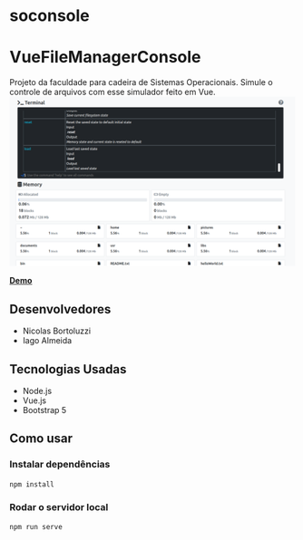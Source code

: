 # soconsole

# VueFileManagerConsole

Projeto da faculdade para cadeira de Sistemas Operacionais.
Simule o controle de arquivos com esse simulador feito em Vue.
![Tela inicial](docs/screenshot.png)

**[Demo](https://VueFileManagerDist.miscerewebdev.repl.co)**


## Desenvolvedores

- Nicolas Bortoluzzi
- Iago Almeida

## Tecnologias Usadas

- Node.js
- Vue.js
- Bootstrap 5

## Como usar

### Instalar dependências
```
npm install
```

### Rodar o servidor local
```
npm run serve
```

